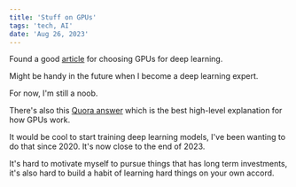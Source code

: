 ```yaml
---
title: 'Stuff on GPUs'
tags: 'tech, AI'
date: 'Aug 26, 2023'
---
```


Found a good [article](https://timdettmers.com/2023/01/30/which-gpu-for-deep-learning/#Overview) for choosing GPUs for deep learning.

Might be handy in the future when I become a deep learning expert.

For now, I'm still a noob.

There's also this [Quora answer](https://qr.ae/py3CuL) which is the best high-level explanation for how GPUs work.

It would be cool to start training deep learning models, I've been wanting to do that since 2020. It's now close to the end of 2023.

It's hard to motivate myself to pursue things that has long term investments, it's also hard to build a habit of learning hard things on your own accord.
